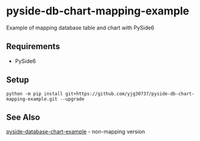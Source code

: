 # pyside-db-chart-mapping-example
Example of mapping database table and chart with PySide6

## Requirements
* PySide6

## Setup
`python -m pip install git+https://github.com/yjg30737/pyside-db-chart-mapping-example.git --upgrade`

## See Also
<a href="https://github.com/yjg30737/pyside-database-chart-example">pyside-database-chart-example</a> - non-mapping version
